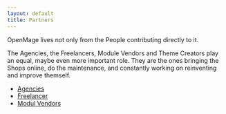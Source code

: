 ```yaml
---
layout: default
title: Partners
---
```



OpenMage lives not only from the People contributing directly to it.

The Agencies, the Freelancers, Module Vendors and Theme Creators 
play an equal, maybe even more important role.
They are the ones bringing the Shops online, do the maintenance,
and constantly working on reinventing and improve themself.


* [Agencies](agencies.html)
* [Freelancer](freelancer.html)
* [Modul Vendors](module_vendors.html)
     
